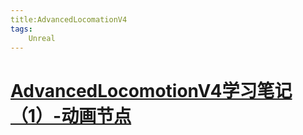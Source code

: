 ```yaml
---
title:AdvancedLocomationV4
tags:
    Unreal
---
```

# [AdvancedLocomotionV4学习笔记（1）-动画节点](https://zhuanlan.zhihu.com/p/141266454)

